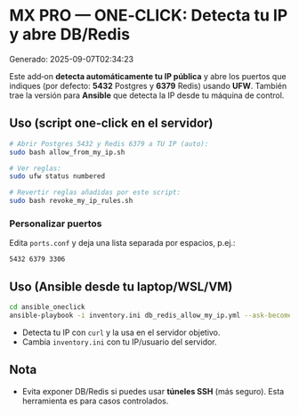 # MX PRO — ONE‑CLICK: Detecta tu IP y abre DB/Redis

Generado: 2025-09-07T02:34:23

Este add‑on **detecta automáticamente tu IP pública** y abre los puertos que indiques (por defecto: **5432** Postgres y **6379** Redis) usando **UFW**.
También trae la versión para **Ansible** que detecta la IP desde tu máquina de control.

## Uso (script one‑click en el servidor)
```bash
# Abrir Postgres 5432 y Redis 6379 a TU IP (auto):
sudo bash allow_from_my_ip.sh

# Ver reglas:
sudo ufw status numbered

# Revertir reglas añadidas por este script:
sudo bash revoke_my_ip_rules.sh
```

### Personalizar puertos
Edita `ports.conf` y deja una lista separada por espacios, p.ej.:
```
5432 6379 3306
```

## Uso (Ansible desde tu laptop/WSL/VM)
```bash
cd ansible_oneclick
ansible-playbook -i inventory.ini db_redis_allow_my_ip.yml --ask-become-pass
```
- Detecta tu IP con `curl` y la usa en el servidor objetivo.
- Cambia `inventory.ini` con tu IP/usuario del servidor.

## Nota
- Evita exponer DB/Redis si puedes usar **túneles SSH** (más seguro). Esta herramienta es para casos controlados.
